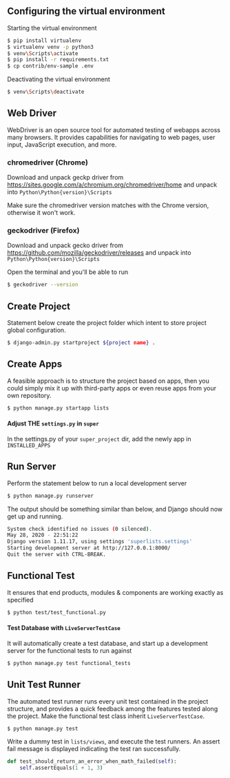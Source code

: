 ## Configuring the virtual environment

Starting the virtual environment

```bash
$ pip install virtualenv
$ virtualenv venv -p python3
$ venv\Scripts\activate
$ pip install -r requirements.txt
$ cp contrib/env-sample .env
```

Deactivating the virtual environment

```bash
$ venv\Scripts\deactivate
```

## Web Driver

WebDriver is an open source tool for automated testing of webapps across many browsers. It provides capabilities for navigating to web pages, user input, JavaScript execution, and more.

### chromedriver (Chrome)

Download and unpack geckp driver from https://sites.google.com/a/chromium.org/chromedriver/home and unpack into `Python\Python{version}\Scripts`

Make sure the chromedriver version matches with the Chrome version, otherwise it won't work.

### geckodriver (Firefox)

Download and unpack gecko driver from https://github.com/mozilla/geckodriver/releases and unpack into `Python\Python{version}\Scripts`

Open the terminal and you'll be able to run

```bash
$ geckodriver --version
```

## Create Project

Statement below create the project folder which intent to store project global configuration.

```bash
$ django-admin.py startproject ${project name} .
```

## Create Apps

A feasible approach is to structure the project based on apps, then you could simply mix it up with third-party apps or
even reuse apps from your own repository. 

```bash
$ python manage.py startapp lists
```

#### Adjust THE `settings.py` in `super`

In the settings.py of your `super_project` dir, add the newly app in `INSTALLED_APPS` 

## Run Server

Perform the statement below to run a local development server

```bash
$ python manage.py runserver
```

The output should be something similar than below, and Django should now get up and running.

```bash
System check identified no issues (0 silenced).
May 28, 2020 - 22:51:22
Django version 1.11.17, using settings 'superlists.settings'
Starting development server at http://127.0.0.1:8000/
Quit the server with CTRL-BREAK.
```

## Functional Test

It ensures that end products, modules & components are working exactly as specified

```bash
$ python test/test_functional.py
```

#### Test Database with `LiveServerTestCase`

It will automatically create a test database, and start up a development server for the functional tests to run against

```bash
$ python manage.py test functional_tests
```

## Unit Test Runner

The automated test runner runs every unit test contained in the project structure, and provides a quick feedback among
the features tested along the project. Make the functional test class inherit `LiveServerTestCase`.

```bash
$ python manage.py test
```

Write a dummy test in `lists/views`, and execute the test runners. An assert fail message is displayed indicating the 
test ran successfully.

```python
def test_should_return_an_error_when_math_failed(self):
    self.assertEquals(1 + 1, 3)
```

